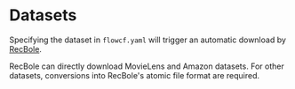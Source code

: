 # Datasets

Specifying the dataset in `flowcf.yaml` will trigger an automatic download by [RecBole](https://github.com/RUCAIBox/RecSysDatasets).

RecBole can directly download MovieLens and Amazon datasets. For other datasets, conversions into RecBole's atomic file format are required.


